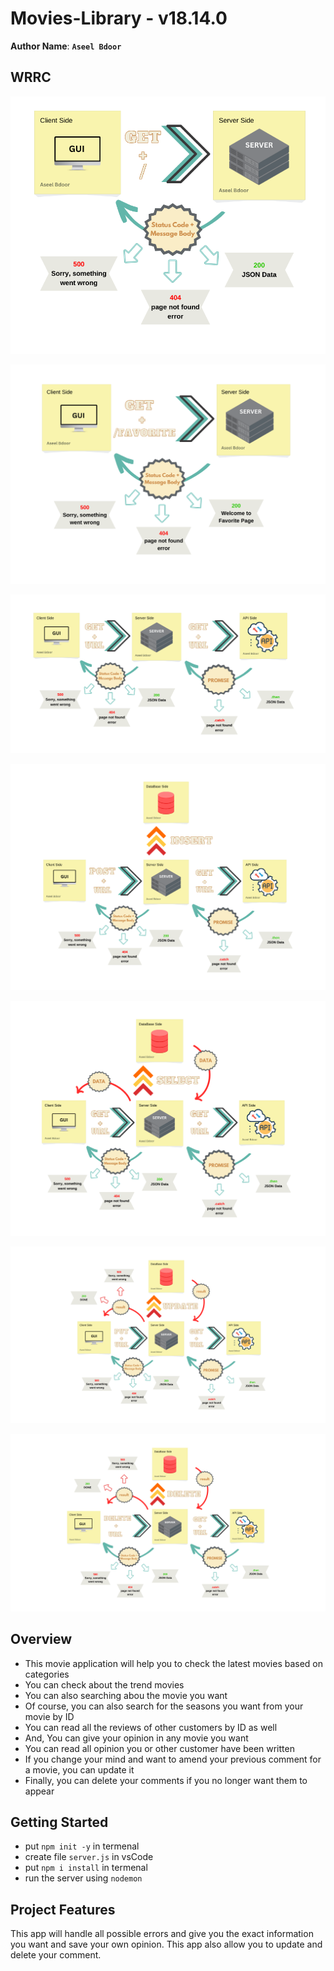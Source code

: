 # Movies-Library - v18.14.0

**Author Name**: **`Aseel Bdoor`**

## WRRC
![WRRC1](./image/wrrc1.png)

![WRRC2](./image/wrrc2.png)

![WRRC3](./image/wrrc3.png)

![WRRC4](./image/wrrc4.png)

![WRRC5](./image/wrrc5.png)

![WRRC6](./image/wrrc6.png)

![WRRC7](./image/wrrc7.png)

## Overview
- This movie application will help you to check the latest movies based on categories
- You can check about the trend movies 
- You can also searching abou the movie you want
- Of course, you can also search for the seasons you want from your movie by ID
- You can read all the reviews of other customers by ID as well
- And, You can give your opinion in any movie you want
- You can read all opinion you or other customer have been written 
- If you change your mind and want to amend your previous comment for a movie, you can update it
- Finally, you can delete your comments if you no longer want them to appear
## Getting Started
<!-- What are the steps that a user must take in order to build this app on their own machine and get it running? -->
- put `npm init -y` in termenal
- create file `server.js` in vsCode
- put `npm i install` in termenal
- run the server using `nodemon`

## Project Features
<!-- What are the features included in you app -->
This app will handle all possible errors and give you the exact information you want and save your own opinion.
This app also allow you to update and delete your comment.